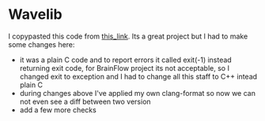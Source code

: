# Wavelib

I copypasted this code from [this_link](https://github.com/rafat/wavelib). Its a great project but I had to make some changes here:

* it was a plain C code and to report errors it called exit(-1) instead returning exit code, for BrainFlow project its not acceptable, so I changed exit to exception and I had to change all this staff to C++ intead plain C
* during changes above I've applied my own clang-format so now we can not even see a diff between two version
* add a few more checks
